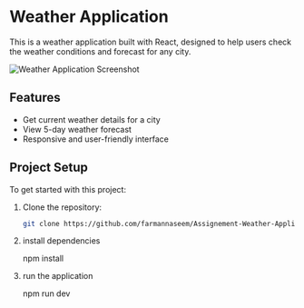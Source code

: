 # Weather Application

This is a weather application built with React, designed to help users check the weather conditions and forecast for any city. 


![Weather Application Screenshot](/src/assets/ScreenShot(91).png)


## Features

- Get current weather details for a city
- View 5-day weather forecast
- Responsive and user-friendly interface

## Project Setup

To get started with this project:

1. Clone the repository:
   ```bash
   git clone https://github.com/farmannaseem/Assignement-Weather-Application.git

2. install dependencies

   npm install
   
4. run the application

    npm run dev

